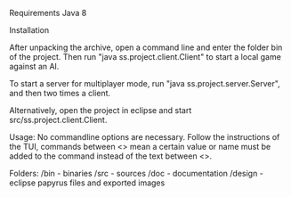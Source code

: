Requirements
Java 8

Installation

After unpacking the archive, open a command line and enter the folder bin of the project.
Then run "java ss.project.client.Client" to start a local game against an AI.

To start a server for multiplayer mode, run "java ss.project.server.Server", and then two times a client.

Alternatively, open the project in eclipse and start src/ss.project.client.Client.

Usage:
No commandline options are necessary. Follow the instructions of the TUI, commands between <> mean a certain value or name must be added to the command instead of the text between <>.


Folders:
/bin - binaries
/src - sources
/doc - documentation
/design - eclipse papyrus files and exported images